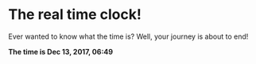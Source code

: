 # The real time clock!

Ever wanted to know what the time is? Well, your journey is about to end!

**The time is Dec 13, 2017, 06:49**